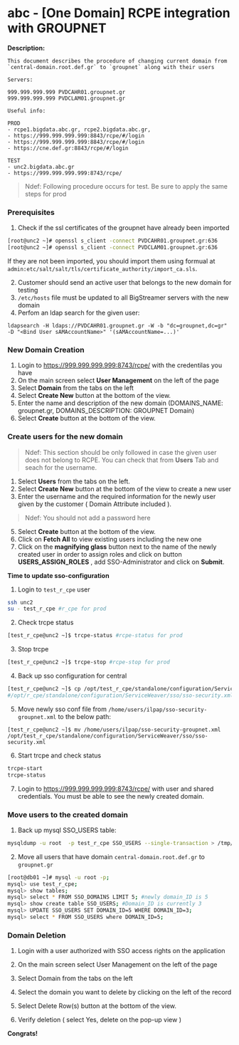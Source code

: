 # abc - [One Domain] RCPE integration with GROUPNET

<b>Description:</b>

```
This document describes the procedure of changing current domain from `central-domain.root.def.gr` to `groupnet` along with their users

Servers:

999.999.999.999 PVDCAHR01.groupnet.gr
999.999.999.999 PVDCLAM01.groupnet.gr

Useful info:

PROD
- rcpe1.bigdata.abc.gr, rcpe2.bigdata.abc.gr, 
- https://999.999.999.999:8843/rcpe/#/login
- https://999.999.999.999:8843/rcpe/#/login
- https://cne.def.gr:8843/rcpe/#/login

TEST
- unc2.bigdata.abc.gr
- https://999.999.999.999:8743/rcpe/
```

> Ndef: Following procedure occurs for test. Be sure to apply the same steps for prod 



### Prerequisites

1. Check if the ssl certificates of the groupnet have already been imported

```bash
[root@unc2 ~]# openssl s_client -connect PVDCAHR01.groupnet.gr:636
[root@unc2 ~]# openssl s_client -connect PVDCLAM01.groupnet.gr:636
```

If they are not been imported, you should import them using formual at `admin:etc/salt/salt/tls/certificate_authority/import_ca.sls`.

2. Customer should send an active user that belongs to the new domain for testing 
3. `/etc/hosts` file must be updated to all  BigStreamer servers with the new domain 
4. Perfom an ldap search for the given user:
```
ldapsearch -H ldaps://PVDCAHR01.groupnet.gr -W -b "dc=groupnet,dc=gr" -D "<Bind User sAMAccountName>" '(sAMAccountName=...)'
```

### New Domain Creation

1. Login to https://999.999.999.999:8743/rcpe/ with the credentilas you have
2. On the main screen select **User Management** on the left of the page
3. Select **Domain** from the tabs on the left
4. Select **Create New** button at the bottom of the view.
5. Enter the name and description of the new domain (DOMAINS_NAME: groupnet.gr, DOMAINS_DESCRIPTION: GROUPNET Domain)
6. Select **Create** button at the bottom of the view.


### Create users for the new domain

> Ndef: This section should be only followed in case the given user does not belong to RCPE. You can check that from **Users** Tab and seach for the username. 
1. Select **Users** from the tabs on the left.
2. Select **Create New** button at the bottom of the view to create a new user
3. Enter the username and the required information for the newly user given by the customer ( Domain Attribute included ). 
> Ndef: You should not add a password here
5. Select **Create** button at the bottom of the view.
6. Click on **Fetch All** to view existing users including the new one
7. Click on the **magnifying glass** button next to the name of the newly created user in order to assign roles and click on button **USERS_ASSIGN_ROLES** , add SSO-Administrator and click on **Submit**.

**Time to update sso-configuration**

1. Login to `test_r_cpe` user

```bash
ssh unc2
su - test_r_cpe #r_cpe for prod
```

2. Check trcpe status
```bash
[test_r_cpe@unc2 ~]$ trcpe-status #rcpe-status for prod
```

3. Stop trcpe
```bash
[test_r_cpe@unc2 ~]$ trcpe-stop #rcpe-stop for prod
```

4. Back up sso configuration for central

```bash
[test_r_cpe@unc2 ~]$ cp /opt/test_r_cpe/standalone/configuration/ServiceWeaver/sso/sso-security.xml /opt/test_r_cpe/standalone/configuration/ServiceWeaver/sso/sso-security-backup.xml
#/opt/r_cpe/standalone/configuration/ServiceWeaver/sso/sso-security.xml path for prod 
```

5. Move newly sso conf file from `/home/users/ilpap/sso-security-groupnet.xml` to the below path:

`[test_r_cpe@unc2 ~]$ mv /home/users/ilpap/sso-security-groupnet.xml /opt/test_r_cpe/standalone/configuration/ServiceWeaver/sso/sso-security.xml`

6. Start trcpe and check status
```bash
trcpe-start
trcpe-status
```
7. Login to https://999.999.999.999:8743/rcpe/ with user and shared credentials. You must be able to see the newly created domain.


### Move users to the created domain

1. Back up mysql SSO_USERS table:
```bash
mysqldump -u root  -p test_r_cpe SSO_USERS --single-transaction > /tmp/SSO_USERS_BACKUP.sql
```

2. Move all users that have domain `central-domain.root.def.gr` to `groupnet.gr`
```bash
[root@db01 ~]# mysql -u root -p;
mysql> use test_r_cpe;
mysql> show tables;
mysql> select * FROM SSO_DOMAINS LIMIT 5; #newly domain_ID is 5
mysql> show create table SSO_USERS; #Domain_ID is currently 3
mysql> UPDATE SSO_USERS SET DOMAIN_ID=5 WHERE DOMAIN_ID=3;
mysql> select * FROM SSO_USERS where DOMAIN_ID=5;
```


### Domain Deletion


1. Login with a user authorized with SSO access rights on the application

2. On the main screen select User Management on the left of the page

3. Select Domain from the tabs on the left

4. Select the domain you want to delete by clicking on the left of the record

5. Select Delete Row(s) button at the bottom of the view.

6. Verify deletion  ( select Yes, delete on the pop-up view )


**Congrats!**
